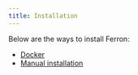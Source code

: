 ```yaml
---
title: Installation
---
```


Below are the ways to install Ferron:
- [Docker](/docs/installation/docker)
- [Manual installation](/docs/installation/manual)